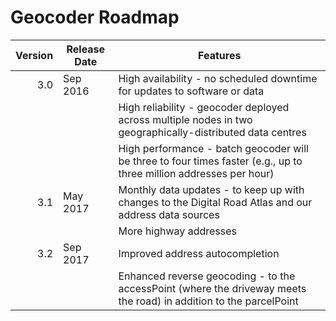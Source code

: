 # Geocoder Roadmap
Version | Release Date | Features
-------: | --------------- | -------------
3.0 | Sep 2016 | High availability - no scheduled downtime for updates to software or data
  ||| High reliability - geocoder deployed across multiple nodes in two geographically-distributed data centres
  ||| High performance - batch geocoder will be three to four times faster (e.g., up to three million addresses per hour)
3.1 | May 2017 | Monthly data updates - to keep up with changes to the Digital Road Atlas and our address data sources
  ||| More highway addresses
3.2 | Sep 2017 | Improved address autocompletion
||| Enhanced reverse geocoding - to the accessPoint (where the driveway meets the road) in addition to the parcelPoint
